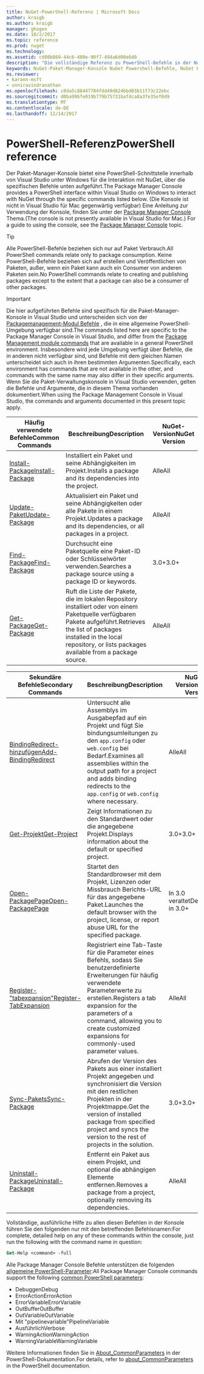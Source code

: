 ```yaml
---
title: NuGet-PowerShell-Referenz | Microsoft Docs
author: kraigb
ms.author: kraigb
manager: ghogen
ms.date: 10/2/2017
ms.topic: reference
ms.prod: nuget
ms.technology: 
ms.assetid: cd08b869-44c6-480e-90f7-494a6d08e6d0
description: "Die vollständige Referenz zu PowerShell-Befehle in der NuGet-Paket-Manager-Konsole in Visual Studio verfügbar."
keywords: NuGet-Paket-Manager-Konsole NuGet Powershell-Befehle, NuGet Powershell-Referenz
ms.reviewer:
- karann-msft
- unniravindranathan
ms.openlocfilehash: c0da5c88447784fdd49d824bbd03b11f73c22ebc
ms.sourcegitcommit: d0ba99bfe019b779b75731bafdca8a37e35ef0d9
ms.translationtype: MT
ms.contentlocale: de-DE
ms.lasthandoff: 12/14/2017
---
```

# <a name="powershell-reference"></a><span data-ttu-id="ca567-104">PowerShell-Referenz</span><span class="sxs-lookup"><span data-stu-id="ca567-104">PowerShell reference</span></span>

<span data-ttu-id="ca567-105">Der Paket-Manager-Konsole bietet eine PowerShell-Schnittstelle innerhalb von Visual Studio unter Windows für die Interaktion mit NuGet, über die spezifischen Befehle unten aufgeführt.</span><span class="sxs-lookup"><span data-stu-id="ca567-105">The Package Manager Console provides a PowerShell interface within Visual Studio on Windows to interact with NuGet through the specific commands listed below.</span></span> <span data-ttu-id="ca567-106">(Die Konsole ist nicht in Visual Studio für Mac gegenwärtig verfügbar) Eine Anleitung zur Verwendung der Konsole, finden Sie unter der [Package Manager Console](../tools/package-manager-console.md) Thema.</span><span class="sxs-lookup"><span data-stu-id="ca567-106">(The console is not presently available in Visual Studio for Mac.) For a guide to using the console, see the [Package Manager Console](../tools/package-manager-console.md) topic.</span></span>

> [!Tip]
> <span data-ttu-id="ca567-107">Alle PowerShell-Befehle beziehen sich nur auf Paket Verbrauch.</span><span class="sxs-lookup"><span data-stu-id="ca567-107">All PowerShell commands relate only to package consumption.</span></span> <span data-ttu-id="ca567-108">Keine PowerShell-Befehle beziehen sich auf erstellen und Veröffentlichen von Paketen, außer, wenn ein Paket kann auch ein Consumer von anderen Paketen sein.</span><span class="sxs-lookup"><span data-stu-id="ca567-108">No PowerShell commands relate to creating and publishing packages except to the extent that a package can also be a consumer of other packages.</span></span>

> [!Important]
> <span data-ttu-id="ca567-109">Die hier aufgeführten Befehle sind spezifisch für die Paket-Manager-Konsole in Visual Studio und unterscheiden sich von der [Packagemanagement-Modul Befehle](https://msdn.microsoft.com/powershell/reference/6/packagemanagement/packagemanagement) , die in eine allgemeine PowerShell-Umgebung verfügbar sind.</span><span class="sxs-lookup"><span data-stu-id="ca567-109">The commands listed here are specific to the Package Manager Console in Visual Studio, and differ from the [Package Management module commands](https://msdn.microsoft.com/powershell/reference/6/packagemanagement/packagemanagement) that are available in a general PowerShell environment.</span></span> <span data-ttu-id="ca567-110">Insbesondere wird jede Umgebung verfügt über Befehle, die in anderen nicht verfügbar sind, und Befehle mit dem gleichen Namen unterscheidet sich auch in ihren bestimmten Argumenten.</span><span class="sxs-lookup"><span data-stu-id="ca567-110">Specifically, each environment has commands that are not available in the other, and commands with the same name may also differ in their specific arguments.</span></span> <span data-ttu-id="ca567-111">Wenn Sie die Paket-Verwaltungskonsole in Visual Studio verwenden, gelten die Befehle und Argumente, die in diesem Thema vorhanden dokumentiert.</span><span class="sxs-lookup"><span data-stu-id="ca567-111">When using the Package Management Console in Visual Studio, the commands and arguments documented in this present topic apply.</span></span>

| <span data-ttu-id="ca567-112">Häufig verwendete Befehle</span><span class="sxs-lookup"><span data-stu-id="ca567-112">Common Commands</span></span> | <span data-ttu-id="ca567-113">Beschreibung</span><span class="sxs-lookup"><span data-stu-id="ca567-113">Description</span></span> | <span data-ttu-id="ca567-114">NuGet-Version</span><span class="sxs-lookup"><span data-stu-id="ca567-114">NuGet Version</span></span> |
| --- | --- | --- |
| [<span data-ttu-id="ca567-115">Install-Package</span><span class="sxs-lookup"><span data-stu-id="ca567-115">Install-Package</span></span>](ps-ref-install-package.md) | <span data-ttu-id="ca567-116">Installiert ein Paket und seine Abhängigkeiten im Projekt.</span><span class="sxs-lookup"><span data-stu-id="ca567-116">Installs a package and its dependencies into the project.</span></span> | <span data-ttu-id="ca567-117">Alle</span><span class="sxs-lookup"><span data-stu-id="ca567-117">All</span></span> |
| [<span data-ttu-id="ca567-118">Update-Paket</span><span class="sxs-lookup"><span data-stu-id="ca567-118">Update-Package</span></span>](ps-ref-update-package.md) | <span data-ttu-id="ca567-119">Aktualisiert ein Paket und seine Abhängigkeiten oder alle Pakete in einem Projekt.</span><span class="sxs-lookup"><span data-stu-id="ca567-119">Updates a package and its dependencies, or all packages in a project.</span></span> | <span data-ttu-id="ca567-120">Alle</span><span class="sxs-lookup"><span data-stu-id="ca567-120">All</span></span> |
| [<span data-ttu-id="ca567-121">Find-Package</span><span class="sxs-lookup"><span data-stu-id="ca567-121">Find-Package</span></span>](ps-ref-find-package.md) | <span data-ttu-id="ca567-122">Durchsucht eine Paketquelle eine Paket-ID oder Schlüsselwörter verwenden.</span><span class="sxs-lookup"><span data-stu-id="ca567-122">Searches a package source using a package ID or keywords.</span></span> | <span data-ttu-id="ca567-123">3.0+</span><span class="sxs-lookup"><span data-stu-id="ca567-123">3.0+</span></span> |
| [<span data-ttu-id="ca567-124">Get-Package</span><span class="sxs-lookup"><span data-stu-id="ca567-124">Get-Package</span></span>](ps-ref-get-package.md) | <span data-ttu-id="ca567-125">Ruft die Liste der Pakete, die im lokalen Repository installiert oder von einem Paketquelle verfügbaren Pakete aufgeführt.</span><span class="sxs-lookup"><span data-stu-id="ca567-125">Retrieves the list of packages installed in the local repository, or lists packages available from a package source.</span></span> | <span data-ttu-id="ca567-126">Alle</span><span class="sxs-lookup"><span data-stu-id="ca567-126">All</span></span> |

| <span data-ttu-id="ca567-127">Sekundäre Befehle</span><span class="sxs-lookup"><span data-stu-id="ca567-127">Secondary Commands</span></span> | <span data-ttu-id="ca567-128">Beschreibung</span><span class="sxs-lookup"><span data-stu-id="ca567-128">Description</span></span> | <span data-ttu-id="ca567-129">NuGet-Version</span><span class="sxs-lookup"><span data-stu-id="ca567-129">NuGet Version</span></span> |
| --- | --- | --- |
| [<span data-ttu-id="ca567-130">BindingRedirect-hinzufügen</span><span class="sxs-lookup"><span data-stu-id="ca567-130">Add-BindingRedirect</span></span>](ps-ref-add-bindingredirect.md) | <span data-ttu-id="ca567-131">Untersucht alle Assemblys im Ausgabepfad auf ein Projekt und fügt Sie bindungsumleitungen zu den `app.config` oder `web.config` bei Bedarf.</span><span class="sxs-lookup"><span data-stu-id="ca567-131">Examines all assemblies within the output path for a project and adds binding redirects to the `app.config` or `web.config` where necessary.</span></span> | <span data-ttu-id="ca567-132">Alle</span><span class="sxs-lookup"><span data-stu-id="ca567-132">All</span></span> |
| [<span data-ttu-id="ca567-133">Get-Projekt</span><span class="sxs-lookup"><span data-stu-id="ca567-133">Get-Project</span></span>](ps-ref-get-project.md) | <span data-ttu-id="ca567-134">Zeigt Informationen zu den Standardwert oder die angegebene Projekt.</span><span class="sxs-lookup"><span data-stu-id="ca567-134">Displays information about the default or specified project.</span></span> | <span data-ttu-id="ca567-135">3.0+</span><span class="sxs-lookup"><span data-stu-id="ca567-135">3.0+</span></span> |
| [<span data-ttu-id="ca567-136">Open-PackagePage</span><span class="sxs-lookup"><span data-stu-id="ca567-136">Open-PackagePage</span></span>](ps-ref-open-packagepage.md) | <span data-ttu-id="ca567-137">Startet den Standardbrowser mit dem Projekt, Lizenzen oder Missbrauch Berichts-URL für das angegebene Paket.</span><span class="sxs-lookup"><span data-stu-id="ca567-137">Launches the default browser with the project, license, or report abuse URL for the specified package.</span></span> | <span data-ttu-id="ca567-138">In 3.0 veraltet</span><span class="sxs-lookup"><span data-stu-id="ca567-138">Deprecated in 3.0+</span></span> |
| [<span data-ttu-id="ca567-139">Register-"tabexpansion"</span><span class="sxs-lookup"><span data-stu-id="ca567-139">Register-TabExpansion</span></span>](ps-ref-register-tabexpansion.md) | <span data-ttu-id="ca567-140">Registriert eine Tab-Taste für die Parameter eines Befehls, sodass Sie benutzerdefinierte Erweiterungen für häufig verwendete Parameterwerte zu erstellen.</span><span class="sxs-lookup"><span data-stu-id="ca567-140">Registers a tab expansion for the parameters of a command, allowing you to create customized expansions for commonly-used parameter values.</span></span> | <span data-ttu-id="ca567-141">Alle</span><span class="sxs-lookup"><span data-stu-id="ca567-141">All</span></span> |
| [<span data-ttu-id="ca567-142">Sync-Pakets</span><span class="sxs-lookup"><span data-stu-id="ca567-142">Sync-Package</span></span>](ps-ref-sync-package.md) | <span data-ttu-id="ca567-143">Abrufen der Version des Pakets aus einer installiert Projekt angegeben und synchronisiert die Version mit den restlichen Projekten in der Projektmappe.</span><span class="sxs-lookup"><span data-stu-id="ca567-143">Get the version of installed package from specified project and syncs the version to the rest of projects in the solution.</span></span> | <span data-ttu-id="ca567-144">3.0+</span><span class="sxs-lookup"><span data-stu-id="ca567-144">3.0+</span></span> |
| [<span data-ttu-id="ca567-145">Uninstall-Package</span><span class="sxs-lookup"><span data-stu-id="ca567-145">Uninstall-Package</span></span>](ps-ref-uninstall-package.md) | <span data-ttu-id="ca567-146">Entfernt ein Paket aus einem Projekt, und optional die abhängigen Elemente entfernen.</span><span class="sxs-lookup"><span data-stu-id="ca567-146">Removes a package from a project, optionally removing its dependencies.</span></span> | <span data-ttu-id="ca567-147">Alle</span><span class="sxs-lookup"><span data-stu-id="ca567-147">All</span></span> |

<span data-ttu-id="ca567-148">Vollständige, ausführliche Hilfe zu allen diesen Befehlen in der Konsole führen Sie den folgenden nur mit den betreffenden Befehlsnamen:</span><span class="sxs-lookup"><span data-stu-id="ca567-148">For complete, detailed help on any of these commands within the console, just run the following with the command name in question:</span></span>

```ps
Get-Help <command> -full
```

<span data-ttu-id="ca567-149">Alle Package Manager Console Befehle unterstützen die folgenden [allgemeine PowerShell-Parameter](http://go.microsoft.com/fwlink/?LinkID=113216):</span><span class="sxs-lookup"><span data-stu-id="ca567-149">All Package Manager Console commands support the following [common PowerShell parameters](http://go.microsoft.com/fwlink/?LinkID=113216):</span></span>

- <span data-ttu-id="ca567-150">Debuggen</span><span class="sxs-lookup"><span data-stu-id="ca567-150">Debug</span></span>
- <span data-ttu-id="ca567-151">ErrorAction</span><span class="sxs-lookup"><span data-stu-id="ca567-151">ErrorAction</span></span>
- <span data-ttu-id="ca567-152">ErrorVariable</span><span class="sxs-lookup"><span data-stu-id="ca567-152">ErrorVariable</span></span>
- <span data-ttu-id="ca567-153">OutBuffer</span><span class="sxs-lookup"><span data-stu-id="ca567-153">OutBuffer</span></span>
- <span data-ttu-id="ca567-154">OutVariable</span><span class="sxs-lookup"><span data-stu-id="ca567-154">OutVariable</span></span>
- <span data-ttu-id="ca567-155">Mit "pipelinevariable"</span><span class="sxs-lookup"><span data-stu-id="ca567-155">PipelineVariable</span></span>
- <span data-ttu-id="ca567-156">Ausführlich</span><span class="sxs-lookup"><span data-stu-id="ca567-156">Verbose</span></span>
- <span data-ttu-id="ca567-157">WarningAction</span><span class="sxs-lookup"><span data-stu-id="ca567-157">WarningAction</span></span>
- <span data-ttu-id="ca567-158">WarningVariable</span><span class="sxs-lookup"><span data-stu-id="ca567-158">WarningVariable</span></span>

<span data-ttu-id="ca567-159">Weitere Informationen finden Sie in [About_CommonParameters](http://go.microsoft.com/fwlink/?LinkID=113216) in der PowerShell-Dokumentation.</span><span class="sxs-lookup"><span data-stu-id="ca567-159">For details, refer to [about_CommonParameters](http://go.microsoft.com/fwlink/?LinkID=113216) in the PowerShell documentation.</span></span>
